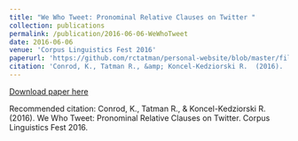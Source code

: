 ```yaml
---
title: "We Who Tweet: Pronominal Relative Clauses on Twitter "
collection: publications
permalink: /publication/2016-06-06-WeWhoTweet  
date: 2016-06-06
venue: 'Corpus Linguistics Fest 2016'
paperurl: 'https://github.com/rctatman/personal-website/blob/master/files/Tatman_2016_WeWhoTweet.pdf  '
citation: 'Conrod, K., Tatman R., &amp; Koncel-Kedziorski R.  (2016).  We Who Tweet: Pronominal Relative Clauses on Twitter.  Corpus Linguistics Fest 2016.  '
---
```

[Download paper here](https://github.com/rctatman/personal-website/blob/master/files/Tatman_2016_WeWhoTweet.pdf  )

Recommended citation: Conrod, K., Tatman R., & Koncel-Kedziorski R.  (2016).  We Who Tweet: Pronominal Relative Clauses on Twitter.  Corpus Linguistics Fest 2016.  